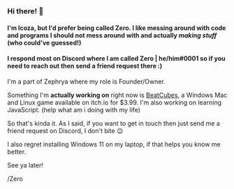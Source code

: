 ### Hi there! 👋

#### I'm Icoza, but I'd prefer being called Zero. I like messing around with code and programs I should not mess around with and actually *making stuff* (who could've guessed!)

#### I respond most on Discord where I am called Zero | he/him#0001 so if you need to reach out then send a friend request there :)
I'm a part of Zephrya where my role is Founder/Owner. 

Something I'm **actually working on** right now is [BeatCubes](https://beatcubes.zephrya.com/), a Windows Mac and Linux game available on itch.io for $3.99. I'm also working on learning JavaScript. (help what am i doing with my life)

So that's kinda it. As I said, if you want to get in touch then just send me a friend request on Discord, I don't bite 😉

I also regret installing Windows 11 on my laptop, if that helps you know me better.

See ya later!

/Zero
